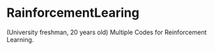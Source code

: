 # RainforcementLearing
(University freshman, 20 years old)
 Multiple Codes for Reinforcement Learning.
 
